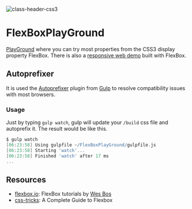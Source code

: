 ![class-header-css3](https://cloud.githubusercontent.com/assets/16039428/17283258/b36241f6-57ae-11e6-8b4b-5d96f4bd4800.jpg)
# FlexBoxPlayGround

[PlayGround] where you can try most properties from the CSS3 display property FlexBox.
There is also a [responsive web demo] built with FlexBox.

## Autoprefixer

It is used the [Autoprefixer] plugin from [Gulp] to resolve compatibility issues with most browsers.

### Usage

Just by typing `gulp watch`, gulp will update your `/build` css file and autoprefix it.
The result would be like this.

```groovy
$ gulp watch
[06:23:58] Using gulpfile ~/FlexBoxPlayGround/gulpfile.js
[06:23:58] Starting 'watch'...
[06:23:58] Finished 'watch' after 17 ms
...
```

## Resources
+ [flexbox.io]: FlexBox tutorials by [Wes Bos]
+ [css-tricks]: A Complete Guide to Flexbox



[PlayGround]:http://ageapps.cf/flexBoxPlayground/
[responsive web demo]:http://ageapps.cf/flexBoxPlayground/web.html
[flexbox.io]:http://flexbox.io
[css-tricks]:https://css-tricks.com/snippets/css/a-guide-to-flexbox/
[Wes Bos]:https://twitter.com/wesbos
[Gulp]:http://gulpjs.com
[Autoprefixer]:https://www.npmjs.com/package/gulp-autoprefixer/
